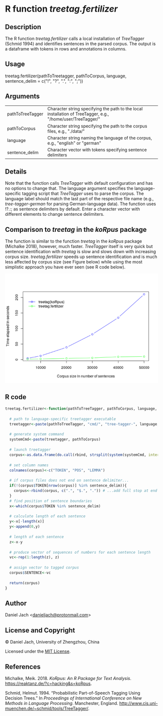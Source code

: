 R function *treetag.fertilizer*
================

Description
-----------

The R function *treetag.fertilizer* calls a local installation of *TreeTagger* (Schmid 1994) and identifies sentences in the parsed corpus. The output is a dataframe with tokens in rows and annotations in columns.

Usage
-----

treetag.fertilizer(pathToTreetagger, pathToCorpus, language, sentence\_delim = c("!", "?", ".", ":", ";"))

Arguments
---------

<table>
<colgroup>
<col width="9%" />
<col width="90%" />
</colgroup>
<tbody>
<tr class="odd">
<td>pathToTreeTagger</td>
<td>Character string specifying the path to the local installation of TreeTagger, e.g., &quot;/home/user/TreeTagger/&quot;</td>
</tr>
<tr class="even">
<td>pathToCorpus</td>
<td>Character string specifying the path to the corpus files, e.g., &quot;./data/&quot;</td>
</tr>
<tr class="odd">
<td>language</td>
<td>Character string naming the language of the corpus, e.g., &quot;english&quot; or &quot;german&quot;</td>
</tr>
<tr class="even">
<td>sentence_delim</td>
<td>Character vector with tokens specifying sentence delimiters</td>
</tr>
</tbody>
</table>

Details
-------

Note that the function calls *TreeTagger* with default configuration and has no options to change that. The language argument specifies the language-specific tagging script that *TreeTagger* uses to parse the corpus. The language label should match the last part of the respective file name (e.g., *tree-tagger-german* for parsing German-language data). The function uses !?.:; as sentence delimiters by default. Enter a character vector with different elements to change sentence delimiters.

Comparison to *treetag* in the *koRpus* package
-----------------------------------------------

The function is similar to the function *treetag* in the *koRpus* package (Michalke 2018), however, much faster. *TreeTagger* itself is very quick but sentence identification with *treetag* is slow and slows down with increasing corpus size. *treetag.fertilizer* speeds up sentence identification and is much less affected by corpus size (see Figure below) while using the most simplistic approach you have ever seen (see R code below).

![](README_files/figure-markdown_github/plot-1.png)

R code
------

``` r
treetag.fertilizer<-function(pathToTreeTagger, pathToCorpus, language, sentence_delim = c("!", "?", ".", ":", ";")){
  
  # path to language-specific treetagger executable
  treetagger<-paste(pathToTreeTagger, "cmd/", "tree-tagger-", language, sep = "") 
  
  # generate system command
  systemCmd<-paste(treetagger, pathToCorpus) 
  
  # launch treetagger 
  corpus<-as.data.frame(do.call(rbind, strsplit(system(systemCmd, intern = TRUE), "\t")), stringsAsFactors = FALSE) 
  
  # set column names
  colnames(corpus)<-c("TOKEN", "POS", "LEMMA") 
  
  # if corpus files does not end on sentence delimiter...
  if(!(corpus$TOKEN[nrow(corpus)] %in% sentence_delim)){ 
    corpus<-rbind(corpus, c(".", "$.", ".")) # ...add full stop at end of corpus file
  }
  # find position of sentence boundaries
  x<-which(corpus$TOKEN %in% sentence_delim) 
  
  # calculate length of each sentence
  y<-x[-length(x)] 
  y<-append(0,y)
  
  # length of each sentence
  z<-x-y
  
  # produce vector of sequences of numbers for each sentence length
  vc<-rep(1:length(z), z) 
  
  # assign vector to tagged corpus
  corpus$SENTENCE<-vc 
  
  return(corpus)
}
```

Author
------

Daniel Jach &lt;danieljach@protonmail.com&gt;

License and Copyright
---------------------

© Daniel Jach, University of Zhengzhou, China

Licensed under the [MIT License](LICENSE).

References
----------

Michalke, Meik. 2018. *KoRpus: An R Package for Text Analysis*. <https://reaktanz.de/?c=hacking&s=koRpus>.

Schmid, Helmut. 1994. “Probabilistic Part-of-Speech Tagging Using Decision Trees.” In *Proceedings of International Conference on New Methods in Language Processing*. Manchester, England. <http://www.cis.uni-muenchen.de/~schmid/tools/TreeTagger/>.
